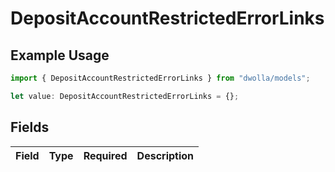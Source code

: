 # DepositAccountRestrictedErrorLinks

## Example Usage

```typescript
import { DepositAccountRestrictedErrorLinks } from "dwolla/models";

let value: DepositAccountRestrictedErrorLinks = {};
```

## Fields

| Field       | Type        | Required    | Description |
| ----------- | ----------- | ----------- | ----------- |